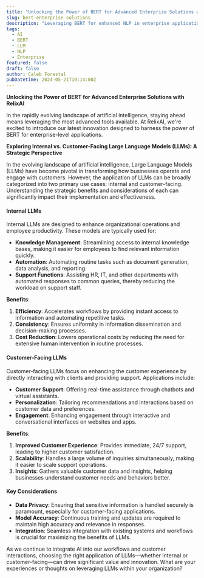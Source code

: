```yaml
---
title: "Unlocking the Power of BERT for Advanced Enterprise Solutions with RelixAI"
slug: bert-enterprise-solutions
description: "Leveraging BERT for enhanced NLP in enterprise applications"
tags:
  - AI
  - BERT
  - LLM
  - NLP
  - Enterprise
featured: false
draft: false
author: Caleb Forestal
pubDatetime: 2024-05-21T10:14:00Z
---
```


**Unlocking the Power of BERT for Advanced Enterprise Solutions with RelixAI**

In the rapidly evolving landscape of artificial intelligence, staying ahead means leveraging the most advanced tools available. At RelixAI, we're excited to introduce our latest innovation designed to harness the power of BERT for enterprise-level applications.

**Exploring Internal vs. Customer-Facing Large Language Models (LLMs): A Strategic Perspective**

In the evolving landscape of artificial intelligence, Large Language Models (LLMs) have become pivotal in transforming how businesses operate and engage with customers. However, the application of LLMs can be broadly categorized into two primary use cases: internal and customer-facing. Understanding the strategic benefits and considerations of each can significantly impact their implementation and effectiveness.

#### Internal LLMs
Internal LLMs are designed to enhance organizational operations and employee productivity. These models are typically used for:
- **Knowledge Management**: Streamlining access to internal knowledge bases, making it easier for employees to find relevant information quickly.
- **Automation**: Automating routine tasks such as document generation, data analysis, and reporting.
- **Support Functions**: Assisting HR, IT, and other departments with automated responses to common queries, thereby reducing the workload on support staff.

**Benefits**:
1. **Efficiency**: Accelerates workflows by providing instant access to information and automating repetitive tasks.
2. **Consistency**: Ensures uniformity in information dissemination and decision-making processes.
3. **Cost Reduction**: Lowers operational costs by reducing the need for extensive human intervention in routine processes.

#### Customer-Facing LLMs
Customer-facing LLMs focus on enhancing the customer experience by directly interacting with clients and providing support. Applications include:
- **Customer Support**: Offering real-time assistance through chatbots and virtual assistants.
- **Personalization**: Tailoring recommendations and interactions based on customer data and preferences.
- **Engagement**: Enhancing engagement through interactive and conversational interfaces on websites and apps.

**Benefits**:
1. **Improved Customer Experience**: Provides immediate, 24/7 support, leading to higher customer satisfaction.
2. **Scalability**: Handles a large volume of inquiries simultaneously, making it easier to scale support operations.
3. **Insights**: Gathers valuable customer data and insights, helping businesses understand customer needs and behaviors better.

#### Key Considerations
- **Data Privacy**: Ensuring that sensitive information is handled securely is paramount, especially for customer-facing applications.
- **Model Accuracy**: Continuous training and updates are required to maintain high accuracy and relevance in responses.
- **Integration**: Seamless integration with existing systems and workflows is crucial for maximizing the benefits of LLMs.

As we continue to integrate AI into our workflows and customer interactions, choosing the right application of LLMs—whether internal or customer-facing—can drive significant value and innovation. What are your experiences or thoughts on leveraging LLMs within your organization?


